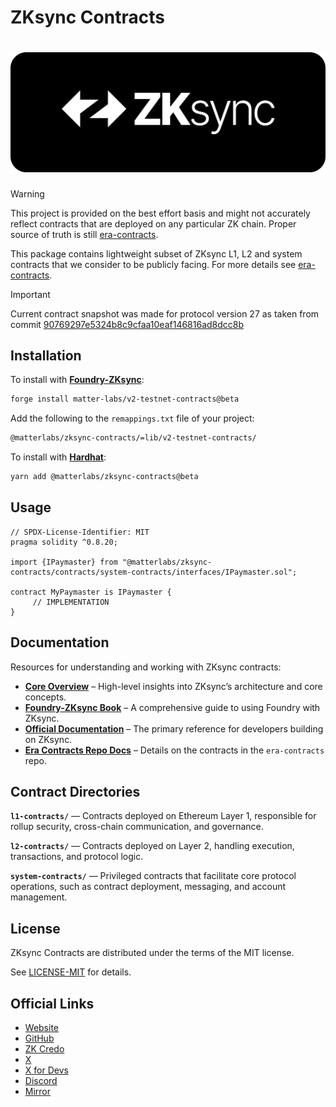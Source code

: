 # ZKsync Contracts

# <img src="logo.svg" alt="ZKsync Logo" />

> [!WARNING]
> This project is provided on the best effort basis and might not accurately reflect contracts that are deployed on any particular ZK chain. Proper source of truth is still [era-contracts](https://github.com/matter-labs/era-contracts).

This package contains lightweight subset of ZKsync L1, L2 and system contracts that we consider to be publicly facing. For more details see [era-contracts](https://github.com/matter-labs/era-contracts).

> [!IMPORTANT]
> Current contract snapshot was made for protocol version 27 as taken from commit [90769297e5324b8c9cfaa10eaf146816ad8dcc8b](https://github.com/matter-labs/era-contracts/commit/90769297e5324b8c9cfaa10eaf146816ad8dcc8b)

## Installation

To install with [**Foundry-ZKsync**](https://github.com/matter-labs/foundry-zksync):

```bash
forge install matter-labs/v2-testnet-contracts@beta
```

Add the following to the `remappings.txt` file of your project:

```txt
@matterlabs/zksync-contracts/=lib/v2-testnet-contracts/
```

To install with [**Hardhat**](https://github.com/matter-labs/hardhat-zksync):

```bash
yarn add @matterlabs/zksync-contracts@beta
```

## Usage

```solidity
// SPDX-License-Identifier: MIT
pragma solidity ^0.8.20;

import {IPaymaster} from "@matterlabs/zksync-contracts/contracts/system-contracts/interfaces/IPaymaster.sol";

contract MyPaymaster is IPaymaster {
     // IMPLEMENTATION
}
```

## Documentation  

Resources for understanding and working with ZKsync contracts:

- **[Core Overview](https://matter-labs.github.io/zksync-era/core/latest/index.html)** – High-level insights into ZKsync’s architecture and core concepts.  
- **[Foundry-ZKsync Book](https://foundry-book.zksync.io/)** – A comprehensive guide to using Foundry with ZKsync.  
- **[Official Documentation](https://docs.zksync.io/)** – The primary reference for developers building on ZKsync.  
- **[Era Contracts Repo Docs](https://github.com/matter-labs/era-contracts/blob/main/docs/Overview.md)** – Details on the contracts in the `era-contracts` repo.  

## Contract Directories

**`l1-contracts/`** — Contracts deployed on Ethereum Layer 1, responsible for rollup security, cross-chain communication, and governance.

**`l2-contracts/`** — Contracts deployed on Layer 2, handling execution, transactions, and protocol logic.

**`system-contracts/`** — Privileged contracts that facilitate core protocol operations, such as contract deployment, messaging, and account management.

## License

ZKsync Contracts are distributed under the terms of the MIT license.

See [LICENSE-MIT](LICENSE-MIT) for details.

## Official Links

- [Website](https://zksync.io)
- [GitHub](https://github.com/matter-labs)
- [ZK Credo](https://github.com/zksync/credo)
- [X](https://x.com/zksync)
- [X for Devs](https://x.com/zksyncdevs)
- [Discord](https://join.zksync.dev)
- [Mirror](https://zksync.mirror.xyz)
